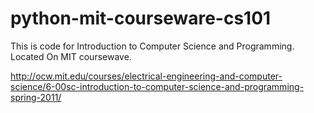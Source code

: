 python-mit-courseware-cs101
===========================

This is code for Introduction to Computer Science and Programming.
Located On MIT coursewave.

http://ocw.mit.edu/courses/electrical-engineering-and-computer-science/6-00sc-introduction-to-computer-science-and-programming-spring-2011/
